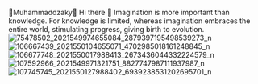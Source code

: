 🔰Muhammaddzaky🔰
Hi there 👋
Imagination is more important than knowledge.
For knowledge is limited, whereas imagination embraces the entire world,
stimulating progress, giving birth to evolution.![75478502_2021549974655084_2879397195498539273_n](https://user-images.githubusercontent.com/58392246/115397328-2cd0f400-a210-11eb-853d-54bdae2543d3.jpg)
![106667439_2021550104655071_4702985018161248845_n](https://user-images.githubusercontent.com/58392246/115397335-2e022100-a210-11eb-95fc-07043f153fdb.jpg)
![106677748_2021550017988413_2673436044332224579_n](https://user-images.githubusercontent.com/58392246/115397341-2e9ab780-a210-11eb-8299-b235e9a7f704.jpg)
![107592966_2021549971321751_8827747987111937987_n](https://user-images.githubusercontent.com/58392246/115397347-2f334e00-a210-11eb-8b46-f36b731d676d.jpg)
![107745745_2021550127988402_6939238531202695701_n](https://user-images.githubusercontent.com/58392246/115397350-2fcbe480-a210-11eb-8e9c-f94ba5b55c6b.jpg)


